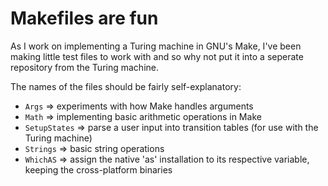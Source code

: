 # Makefiles are fun

As I work on implementing a Turing machine in GNU's Make, I've been making little test files
to work with and so why not put it into a seperate repository from the Turing machine.

The names of the files should be fairly self-explanatory:

* `Args` => experiments with how Make handles arguments
* `Math` => implementing basic arithmetic operations in Make
* `SetupStates` => parse a user input into transition tables (for use with the Turing machine)
* `Strings` => basic string operations
* `WhichAS` => assign the native 'as' installation to its respective variable, keeping the
cross-platform binaries
